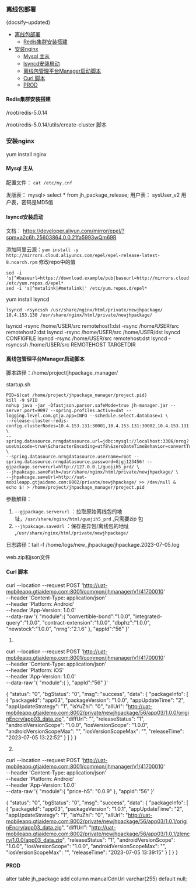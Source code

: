 ### 离线包部署
{docsify-updated}

- [离线包部署](#离线包部署)
	- [Redis集群安装搭建](#redis集群安装搭建)
- [安装nginx](#安装nginx)
	- [Mysql 主从](#mysql-主从)
	- [lsyncd安装启动](#lsyncd安装启动)
	- [离线包管理平台Manager启动脚本](#离线包管理平台manager启动脚本)
	- [Curl 脚本](#curl-脚本)
	- [PROD](#prod)

#### Redis集群安装搭建
/root/redis-5.0.14

/root/redis-5.0.14/utils/create-cluster 脚本


### 安装nginx
yum install nginx

#### Mysql 主从

配置文件： `cat /etc/my.cnf`

发版表：
mysql> select * from jh_package_release;
用户表：
sysUser_v2 用户表，密码是MD5值

#### lsyncd安装启动
文档： https://developer.aliyun.com/mirror/epel/?spm=a2c6h.25603864.0.0.21fa5993wQm69R

添加阿里云源：`yum install -y http://mirrors.cloud.aliyuncs.com/epel/epel-release-latest-8.noarch.rpm`
修改repo中的值
```
sed -i 's|^#baseurl=https://download.example/pub|baseurl=http://mirrors.cloud.aliyuncs.com|' /etc/yum.repos.d/epel*
sed -i 's|^metalink|#metalink|' /etc/yum.repos.d/epel*
```
yum install lsyncd

`lsyncd -rsyncssh /usr/share/nginx/html/private/newjhpackage/ 10.4.153.130 /usr/share/nginx/html/private/newjhpackage/`

lsyncd -rsync /home/USER/src remotehost1:dst -rsync /home/USER/src remotehost2:dst 
lsyncd -rsync /home/USER/src /home/USER/dst
lsyncd CONFIGFILE
lsyncd -rsync /home/USER/src remotehost:dst
lsyncd -rsyncssh /home/USER/src REMOTEHOST TARGETDIR


#### 离线包管理平台Manager启动脚本
脚本路径：/home/project/jhpackage_manager/

startup.sh
```
PID=$(cat /home/project/jhpackage_manager/project.pid)
kill -9 $PID
nohup java -jar -Dfastjson.parser.safeMode=true jh-manager.jar --server.port=9097 --spring.profiles.active=dat --logging.level.com.gtja.app=INFO --schedule.select.database=1 \
--release-cluster-redis-config.clusterNodes=10.4.153.131:30001,10.4.153.131:30002,10.4.153.131:30003,10.4.153.131:30004,10.4.153.131:30005,10.4.153.131:30006 \
--spring.datasource.nrngdatasource.url=jdbc:mysql://localhost:3306/nrng?useUnicode=true\&characterEncoding=utf8\&zeroDateTimeBehavior=convertToNull \
--spring.datasource.nrngdatasource.username=root --spring.datasource.nrngdatasource.password=Gjgj123456! --gjpackage.serverurl=http://127.0.0.1/guojih5_prd/ \
--jhpakcage.savePath=/usr/share/nginx/html/private/newjhpackage/ \
--jhpakcage.saveUrl=http://uat-mobileapp.gtjaidemo.com:8002/private/newjhpackage/ >> /dev/null &
echo $! > /home/project/jhpackage_manager/project.pid
```

参数解释：
1. `--gjpackage.serverurl` ：拉取原始离线包的地址，`/usr/share/nginx/html/guojih5_prd` ,只需要zip 包
2. `--jhpakcage.saveUrl` ：保存差异包/离线包的地址 ,`/usr/share/nginx/html/private/newjhpackage/`


日志路径：tail -f /home/logs/new_jhpackage/jhpackage.2023-07-05.log


web.zip和json文件


#### Curl 脚本
curl --location --request POST 'http://uat-mobileapp.gtjaidemo.com:8001/common/jhmanager/v1/41700010' \
--header 'Content-Type: application/json' \
--header 'Platform: Android' \
--header 'App-Version: 1.0.0' \
--data-raw '{
    "module":{
        "convertible-bond":"1.0.0",
        "integrated-query":"1.0.0",
        "contract-extension":"1.0.0",
        "dbphz":"1.0.0",
        "newstock":"1.0.0",
        "nrng":"2.1.6"
    },
    "appId":"56"
}'


1.
curl --location --request POST 'http://uat-mobileapp.gtjaidemo.com:8001/common/jhmanager/v1/41700010' \
--header 'Content-Type: application/json' \
--header 'Platform: iOS' \
--header 'App-Version: 1.0.0' \
--data-raw '{
    "module":{
    },
    "appId":"56"
}'


{
	"status": "0",
	"bgStatus": "0",
	"msg": "success",
	"data": {
		"packageInfo": [
			{
				"packageId": "app03",
				"packageVersion": "1.0.0",
				"appUpdateTime": "2",
				"appUpdateStrategy": "1",
				"isYuZhi": "0",
				"allUrl": "http://uat-mobileapp.gtjaidemo.com:8002/private/newjhpackage/56/app03/1.0.0/originEncry/app03_data.zip",
				"diffUrl": "",
				"releaseStatus": "1",
				"androidVersionScope": "1.0.0",
				"iosVersionScope": "1.0.0",
				"androidVersionScopeMax": "",
				"iosVersionScopeMax": "",
				"releaseTime": "2023-07-05 13:22:52"
			}
		]
	}
}


2.
curl --location --request POST 'http://uat-mobileapp.gtjaidemo.com:8001/common/jhmanager/v1/41700010' \
--header 'Content-Type: application/json' \
--header 'Platform: Android' \
--header 'App-Version: 1.0.0' \
--data-raw '{
    "module":{
		"price-h5": "0.0.9"
    },
    "appId":"56"
}'


{
	"status": "0",
	"bgStatus": "0",
	"msg": "success",
	"data": {
		"packageInfo": [
			{
				"packageId": "app03",
				"packageVersion": "1.0.1",
				"appUpdateTime": "2",
				"appUpdateStrategy": "1",
				"isYuZhi": "0",
				"allUrl": "http://uat-mobileapp.gtjaidemo.com:8002/private/newjhpackage/56/app03/1.0.1/originEncry/app03_data.zip",
				"diffUrl": "http://uat-mobileapp.gtjaidemo.com:8002/private/newjhpackage/56/app03/1.0.1/zlencry/1.0.0/app03_data.zip",
				"releaseStatus": "1",
				"androidVersionScope": "1.0.0",
				"iosVersionScope": "1.0.0",
				"androidVersionScopeMax": "",
				"iosVersionScopeMax": "",
				"releaseTime": "2023-07-05 13:39:15"
			}
		]
	}
}


#### PROD
alter table jh_package add column manualCdnUrl varchar(255) default null;